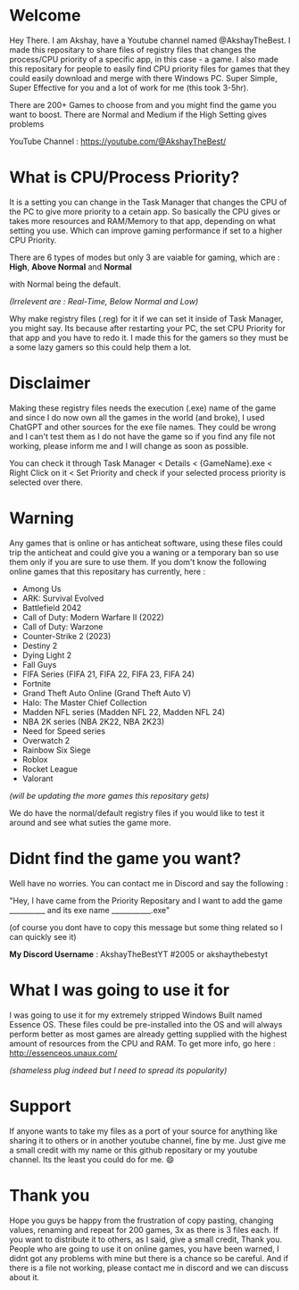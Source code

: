 
# Welcome

Hey There. I am Akshay, have a Youtube channel named @AkshayTheBest. I made this repositary to share files of registry files that changes the process/CPU priority of a specific app, in this case - a game. I also made this repositary for people to easily find CPU priority files for games that they could easily download and merge with there Windows PC. Super Simple, Super Effective for you and a lot of work for me (this took 3-5hr).


There are 200+ Games to choose from and you might find the game you want to boost. There are Normal and Medium if the High Setting gives problems


YouTube Channel : https://youtube.com/@AkshayTheBest/

# What is CPU/Process Priority?

It is a setting you can change in the Task Manager that changes the CPU of the PC to give more priority to a cetain app. So basically the CPU gives or takes more resources and RAM/Memory to that app, depending on what setting you use. Which can improve gaming performance if set to a higher CPU Priority.


 There are 6 types of modes but only 3 are vaiable for gaming, which are :
**High**, **Above Normal** and **Normal** 

with Normal being the default.


 *(Irrelevent are : *Real-Time*, *Below Normal* and *Low*)*

Why make registry files (.reg) for it if we can set it inside of Task Manager, you might say. Its because after restarting your PC, the set CPU Priority for that app and you have to redo it. I made this for the gamers so they must be a some lazy gamers so this could help them a lot.


# Disclaimer

Making these registry files needs the execution (.exe) name of the game and since I do now own all the games in the world (and broke), I used ChatGPT and other sources for the exe file names. They could be wrong and I can't test them as I do not have the game so if you find any file not working, please inform me and I will change as soon as possible.

You can check it through Task Manager < Details < {GameName}.exe < Right Click on it < Set Priority and check if your selected process priority is selected over there.


# Warning

Any games that is online or has anticheat software, using these files could trip the anticheat and could give you a waning or a temporary ban so use them only if you are sure to use them. If you dom't know the following online games that this repositary has currently, here :

- Among Us
- ARK: Survival Evolved
- Battlefield 2042
- Call of Duty: Modern Warfare II (2022)
- Call of Duty: Warzone
- Counter-Strike 2 (2023)
- Destiny 2
- Dying Light 2
- Fall Guys
- FIFA Series (FIFA 21, FIFA 22, FIFA 23, FIFA 24)
- Fortnite
- Grand Theft Auto Online (Grand Theft Auto V)
- Halo: The Master Chief Collection
- Madden NFL series (Madden NFL 22, Madden NFL 24)
- NBA 2K series (NBA 2K22, NBA 2K23)
- Need for Speed series
- Overwatch 2
- Rainbow Six Siege
- Roblox
- Rocket League
- Valorant


*(will be updating the more games this repositary gets)*


We do have the normal/default registry files if you would like to test it around and see what suties the game more.

# Didnt find the game you want?

Well have no worries. You can contact me in Discord and say the following :


"Hey, I have came from the Priority Repositary and I want to add the game __________ and its exe name ___________.exe"

(of course you dont have to copy this message but some thing related so I can quickly see it)

**My Discord Username** : AkshayTheBestYT #2005 or akshaythebestyt


# What **I** was going to use it for

I was going to use it for my extremely stripped Windows Built named Essence OS. These files could be pre-installed into the OS and will always perform better as most games are already getting supplied with the highest amount of resources from the CPU and RAM. To get more info, go here : http://essenceos.unaux.com/

*(shameless plug indeed but I need to spread its popularity)*


# Support

If anyone wants to take my files as a port of your source for anything like sharing it to others or in another youtube channel, fine by me. Just give me a small credit with my name or this github repositary or my youtube channel. Its the least you could do for me. 😄


# Thank you

Hope you guys be happy from the frustration of copy pasting, changing values, renaming and repeat for 200 games, 3x as there is 3 files each. If you want to distribute it to others, as I said, give a small credit, Thank you. People who are going to use it on online games, you have been warned, I didnt got any problems with mine but there is a chance so be careful. And if there is a file not working, please contact me in discord and we can discuss about it.


